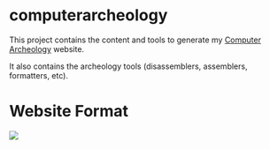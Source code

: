 computerarcheology
==================

This project contains the content and tools to generate my [Computer Archeology](http://computerarcheology.com) website.

It also contains the archeology tools (disassemblers, assemblers, formatters, etc).

# Website Format

![](https://github.com/topherCantrell/computerarcheology/blob/master/art/NewLayout.jpg)